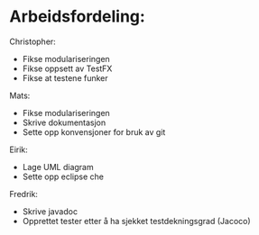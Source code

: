 # Arbeidsfordeling:

Christopher:
- Fikse modulariseringen
- Fikse oppsett av TestFX
- Fikse at testene funker

Mats:
- Fikse modulariseringen
- Skrive dokumentasjon
- Sette opp konvensjoner for bruk av git

Eirik:
- Lage UML diagram
- Sette opp eclipse che

Fredrik:
- Skrive javadoc
- Opprettet tester etter å ha sjekket testdekningsgrad (Jacoco)





